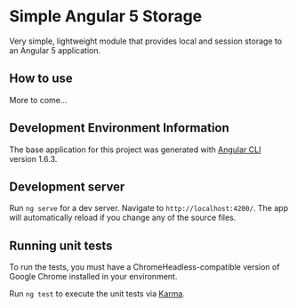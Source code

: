 # Simple Angular 5 Storage

Very simple, lightweight module that provides local and session storage to an Angular 5 application.

## How to use

More to come...


## Development Environment Information

The base application for this project was generated with [Angular CLI](https://github.com/angular/angular-cli) version 1.6.3.

## Development server

Run `ng serve` for a dev server. Navigate to `http://localhost:4200/`. The app will automatically reload if you change any of the source files.

## Running unit tests

To run the tests, you must have a ChromeHeadless-compatible version of Google Chrome installed in your environment.   

Run `ng test` to execute the unit tests via [Karma](https://karma-runner.github.io).

